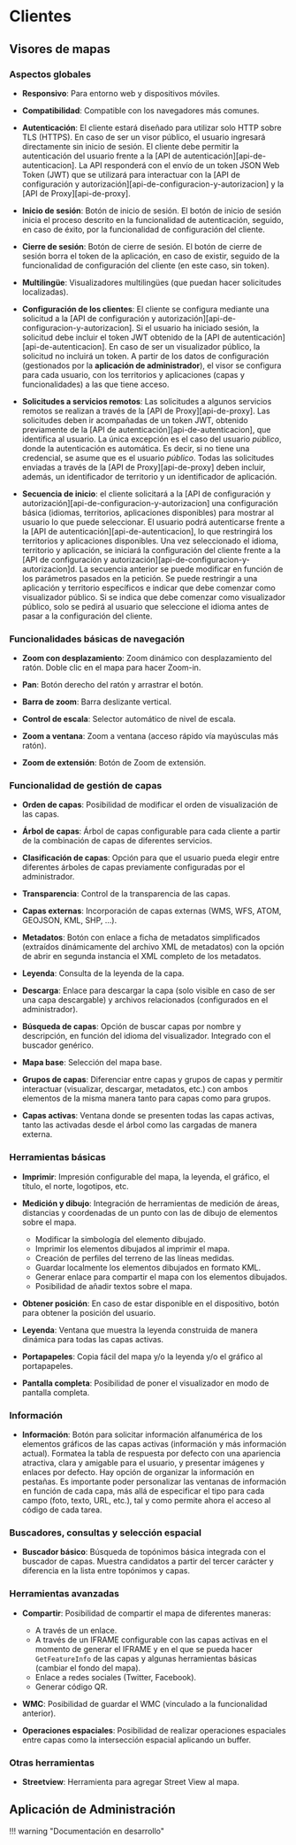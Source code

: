 # Clientes

## Visores de mapas

### Aspectos globales

- **Responsivo**: Para entorno web y dispositivos móviles.                       

- **Compatibilidad**: Compatible con los navegadores más comunes.

- **Autenticación**: El cliente estará diseñado para utilizar solo HTTP sobre TLS (HTTPS). 
  En caso de ser un visor público, el usuario ingresará directamente sin inicio de sesión. 
  El cliente debe permitir la autenticación del usuario frente a la [API de autenticación][api-de-autenticacion].
  La API responderá con el envío de un token JSON Web Token (JWT) que se utilizará para interactuar con la 
  [API de configuración y autorización][api-de-configuracion-y-autorizacion] y la [API de Proxy][api-de-proxy].

- **Inicio de sesión**: Botón de inicio de sesión. 
  El botón de inicio de sesión inicia el proceso descrito en la funcionalidad de autenticación, seguido, 
  en caso de éxito, por la funcionalidad de configuración del cliente. 

- **Cierre de sesión**: Botón de cierre de sesión. 
  El botón de cierre de sesión borra el token de la aplicación, en caso de existir, 
  seguido de la funcionalidad de configuración del cliente (en este caso, sin token).

- **Multilingüe**: Visualizadores multilingües (que puedan hacer solicitudes localizadas).

- **Configuración de los clientes**: El cliente se configura mediante una solicitud a 
  la [API de configuración y autorización][api-de-configuracion-y-autorizacion]. Si el usuario ha iniciado sesión, 
  la solicitud debe incluir el token JWT obtenido de la [API de autenticación][api-de-autenticacion]. 
  En caso de ser un visualizador público, la solicitud no incluirá un token.
  A partir de los datos de configuración (gestionados por la **aplicación de administrador**), 
  el visor se configura para cada usuario, con los territorios y aplicaciones (capas y funcionalidades) 
  a las que tiene acceso. 

- **Solicitudes a servicios remotos**: Las solicitudes a algunos servicios remotos se realizan a través de
  la [API de Proxy][api-de-proxy]. Las solicitudes deben ir acompañadas de un token JWT, 
  obtenido previamente de la [API de autenticación][api-de-autenticacion], que identifica al usuario. 
  La única excepción es el caso del usuario *público*, donde la autenticación es automática.
  Es decir, si no tiene una credencial, se asume que es el usuario *público*. 
  Todas las solicitudes enviadas a través de la [API de Proxy][api-de-proxy] deben incluir, además, 
  un identificador de territorio y un identificador de aplicación.

- **Secuencia de inicio**: el cliente solicitará a la [API de configuración y autorización][api-de-configuracion-y-autorizacion]
  una configuración básica (idiomas, territorios, aplicaciones disponibles) para mostrar al usuario lo que puede seleccionar. 
  El usuario podrá autenticarse frente a la [API de autenticación][api-de-autenticacion], 
  lo que restringirá los territorios y aplicaciones disponibles. Una vez seleccionado el idioma, territorio y aplicación, 
  se iniciará la configuración del cliente frente a la [API de configuración y autorización][api-de-configuracion-y-autorizacion]d.
  La secuencia anterior se puede modificar en función de los parámetros pasados en la petición. 
  Se puede restringir a una aplicación y territorio específicos e indicar que debe comenzar como visualizador público. 
  Si se indica que debe comenzar como visualizador público, solo se pedirá al usuario que seleccione el idioma antes de 
  pasar a la configuración del cliente.

### Funcionalidades básicas de navegación

- **Zoom con desplazamiento**: Zoom dinámico con desplazamiento del ratón. Doble clic en el mapa para hacer Zoom-in. 

- **Pan**: Botón derecho del ratón y arrastrar el botón.

- **Barra de zoom**: Barra deslizante vertical.

- **Control de escala**: Selector automático de nivel de escala.

- **Zoom a ventana**: Zoom a ventana (acceso rápido vía mayúsculas más ratón). 

- **Zoom de extensión**: Botón de Zoom de extensión.

### Funcionalidad de gestión de capas

- **Orden de capas**: Posibilidad de modificar el orden de visualización de las capas.

- **Árbol de capas**: Árbol de capas configurable para cada cliente a partir de la combinación de capas de diferentes servicios. 

- **Clasificación de capas**: Opción para que el usuario pueda elegir entre diferentes árboles de capas previamente configuradas por el administrador. 

- **Transparencia**: Control de la transparencia de las capas.

- **Capas externas**: Incorporación de capas externas (WMS, WFS, ATOM, GEOJSON, KML, SHP, ...).

- **Metadatos**: Botón con enlace a ficha de metadatos simplificados (extraídos dinámicamente del archivo XML de metadatos) 
  con la opción de abrir en segunda instancia el XML completo de los metadatos.

- **Leyenda**: Consulta de la leyenda de la capa.

- **Descarga**: Enlace para descargar la capa (solo visible en caso de ser una capa descargable) y archivos relacionados 
  (configurados en el administrador).

- **Búsqueda de capas**: Opción de buscar capas por nombre y descripción, en función del idioma del visualizador. 
  Integrado con el buscador genérico. 

- **Mapa base**: Selección del mapa base.

- **Grupos de capas**: Diferenciar entre capas y grupos de capas y permitir interactuar (visualizar, descargar, metadatos, etc.)
  con ambos elementos de la misma manera tanto para capas como para grupos.

- **Capas activas**: Ventana donde se presenten todas las capas activas, tanto las activadas desde el árbol como las cargadas de manera externa.

### Herramientas básicas

- **Imprimir**: Impresión configurable del mapa, la leyenda, el gráfico, el título, el norte, logotipos, etc. 

- **Medición y dibujo**: Integración de herramientas de medición de áreas, distancias y coordenadas de un punto con las 
  de dibujo de elementos sobre el mapa.

    - Modificar la simbología del elemento dibujado.
    - Imprimir los elementos dibujados al imprimir el mapa.
    - Creación de perfiles del terreno de las líneas medidas.
    - Guardar localmente los elementos dibujados en formato KML.
    - Generar enlace para compartir el mapa con los elementos dibujados.
    - Posibilidad de añadir textos sobre el mapa.

- **Obtener posición**: En caso de estar disponible en el dispositivo, botón para obtener la posición del usuario.

- **Leyenda**: Ventana que muestra la leyenda construida de manera dinámica para todas las capas activas.

- **Portapapeles**: Copia fácil del mapa y/o la leyenda y/o el gráfico al portapapeles.

- **Pantalla completa**: Posibilidad de poner el visualizador en modo de pantalla completa.

### Información

- **Información**: Botón para solicitar información alfanumérica de los elementos gráficos de las capas activas 
  (información y más información actual). Formatea la tabla de respuesta por defecto con una apariencia atractiva, 
  clara y amigable para el usuario, y presentar imágenes y enlaces por defecto. 
  Hay opción de organizar la información en pestañas. 
  Es importante poder personalizar las ventanas de información en función de cada capa, 
  más allá de especificar el tipo para cada campo (foto, texto, URL, etc.), 
  tal y como permite ahora el acceso al código de cada tarea.

### Buscadores, consultas y selección espacial

- **Buscador básico**: Búsqueda de topónimos básica integrada con el buscador de capas. 
  Muestra candidatos a partir del tercer carácter y diferencia en la lista entre topónimos y capas. 

### Herramientas avanzadas

- **Compartir**: Posibilidad de compartir el mapa de diferentes maneras:
    
    - A través de un enlace.
    - A través de un IFRAME configurable con las capas activas en el momento de generar el IFRAME y
      en el que se pueda hacer `GetFeatureInfo` de las capas y algunas herramientas básicas (cambiar el fondo del mapa).
    - Enlace a redes sociales (Twitter, Facebook).
    - Generar código QR.

- **WMC**: Posibilidad de guardar el WMC (vinculado a la funcionalidad anterior).

- **Operaciones espaciales**: Posibilidad de realizar operaciones espaciales entre capas como la intersección espacial
  aplicando un buffer.

### Otras herramientas

- **Streetview**: Herramienta para agregar Street View al mapa.

## Aplicación de Administración

!!! warning "Documentación en desarrollo"

